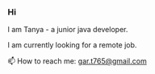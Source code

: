 ### Hi 

<!--
**GareevaTanya/GareevaTanya** is a ✨ _special_ ✨ repository because its `README.md` (this file) appears on your GitHub profile.

Here are some ideas to get you started:

- 🔭 I’m currently working on ...
- 🌱 I’m currently learning ...
- 👯 I’m looking to collaborate on ...
- 🤔 I’m looking for help with ...
- 💬 Ask me about ...
- 📫 How to reach me: ...
- 😄 Pronouns: ...
- ⚡ Fun fact: ...
-->

I am Tanya - a junior java developer.

I am currently looking for a remote job.

<!--Links:
  - https://www.hackerrank.com/gar_t765
-->

📫 How to reach me: gar.t765@gmail.com
